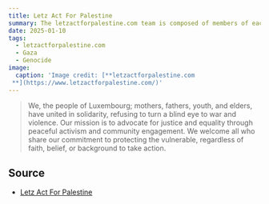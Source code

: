 ```yaml
---
title: Letz Act For Palestine
summary: The letzactforpalestine.com team is composed of members of each collective, working together to raise awareness about the Palestinian cause, organize demonstrations, cultural events and actions that support Palestine. 
date: 2025-01-10
tags:
  - letzactforpalestine.com
  - Gaza
  - Genocide
image:
  caption: 'Image credit: [**letzactforpalestine.com
 **](https://www.letzactforpalestine.com/)'
---
```


> We, the people of Luxembourg; mothers, fathers, youth, and elders, have united in solidarity, refusing to turn a blind eye to war and violence. Our mission is to advocate for justice and equality through peaceful activism and community engagement. We welcome all who share our commitment to protecting the vulnerable, regardless of faith, belief, or background to take action.


## Source

- [Letz Act For Palestine](https://www.letzactforpalestine.com/)